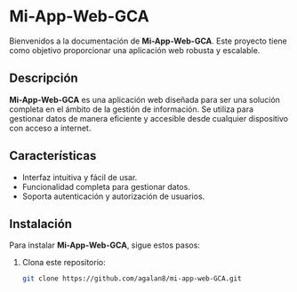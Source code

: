 # Mi-App-Web-GCA

Bienvenidos a la documentación de **Mi-App-Web-GCA**. Este proyecto tiene como objetivo proporcionar una aplicación web robusta y escalable.

## Descripción

**Mi-App-Web-GCA** es una aplicación web diseñada para ser una solución completa en el ámbito de la gestión de información. Se utiliza para gestionar datos de manera eficiente y accesible desde cualquier dispositivo con acceso a internet.

## Características

- Interfaz intuitiva y fácil de usar.
- Funcionalidad completa para gestionar datos.
- Soporta autenticación y autorización de usuarios.

## Instalación

Para instalar **Mi-App-Web-GCA**, sigue estos pasos:

1. Clona este repositorio:

   ```bash
   git clone https://github.com/agalan8/mi-app-web-GCA.git
